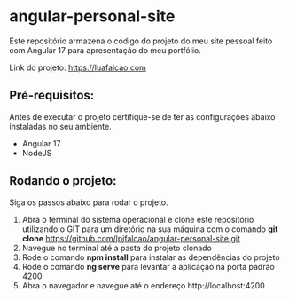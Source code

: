 # angular-personal-site
Este repositório armazena o código do projeto do meu site pessoal feito com Angular 17 para apresentação do meu portfólio.

Link do projeto: https://luafalcao.com

## Pré-requisitos:

Antes de executar o projeto certifique-se de ter as configurações abaixo instaladas no seu ambiente.

+ Angular 17
+ NodeJS

## Rodando o projeto:

Siga os passos abaixo para rodar o projeto.

1. Abra o terminal do sistema operacional e clone este repositório utilizando o GIT para um diretório na sua máquina com o comando **git clone** https://github.com/lpjfalcao/angular-personal-site.git
2. Navegue no terminal até a pasta do projeto clonado
3. Rode o comando **npm install** para instalar as dependências do projeto
4. Rode o comando **ng serve** para levantar a aplicação na porta padrão 4200
5. Abra o navegador e navegue até o endereço http://localhost:4200

